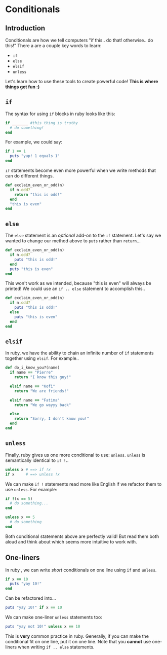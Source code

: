 # Conditionals

## Introduction

Conditionals are how we tell computers "if this.. do that! otherwise.. do this!" There a are a couple key words to learn:
  * `if`
  * `else`
  * `elsif`
  * `unless`

Let's learn how to use these tools to create powerful code! **This is where things get fun :)**


## `if`

The syntax for using `if` blocks in ruby looks like this:

```ruby
if _______ #this thing is truthy
  # do something!
end
```

For example, we could say:

```ruby
if 1 == 1
  puts "yup! 1 equals 1"
end
```

`if` statements become even more powerful when we write methods that can do different things.

```ruby
def exclaim_even_or_odd(n)
  if n.odd?
    return "this is odd!"
  end
  "this is even"
end
```

## `else`

The `else` statement is an *optional* add-on to the `if` statement. Let's say we wanted to change our method above to `puts` rather than `return`...

```ruby
def exclaim_even_or_odd(n)
  if n.odd?
    puts "this is odd!"
  end
  puts "this is even"
end
```

This won't work as we intended, because "this is even" will always be printed! We could use an `if .. else` statement to accomplish this..

```ruby
def exclaim_even_or_odd(n)
  if n.odd?
    puts "this is odd!"
  else
    puts "this is even"
  end
end
```

## `elsif`

In ruby, we have the ability to chain an infinite number of `if` statements together using `elsif`. For example..

```ruby
def do_i_know_you?(name)
  if name == "Pierre"
    return "I know this guy!"

  elsif name == "Kofi"
    return "We are friends!"

  elsif name == "Fatima"
    return "We go wayyy back"

  else
    return "Sorry, I don't know you!"
  end
end
```

## `unless`

Finally, ruby gives us one more conditional to use: `unless`. `unless` is semantically identical to `if !`..

```ruby
unless x # ==> if !x
if x     # ==> unless !x
```

We can make `if !` statements read more like English if we refactor them to use `unless`. For example:

```ruby
if !(x == 5)
  # do something...
end

unless x == 5
  # do something
end
```

Both conditional statements above are perfectly valid! But read them both aloud and think about which seems more intuitive to work with.

## One-liners

In ruby , we can write *short* conditionals on one line using `if` and `unless`.

```ruby
if x == 10
  puts "yay 10!"
end
```

Can be refactored into...

```ruby
puts "yay 10!" if x == 10
```

We can make one-liner `unless` statements too:

```ruby
puts "yay not 10!" unless x == 10
```

This is **very** common practice in ruby. Generally, if you can make the conditional fit on one line, put it on one line. Note that you **cannot** use one-liners when writing `if .. else` statements.
